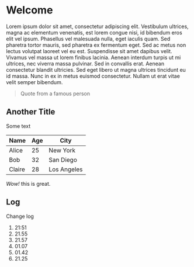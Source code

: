# Welcome

Lorem ipsum dolor sit amet, consectetur adipiscing elit. 
Vestibulum ultrices, magna ac elementum venenatis, est lorem congue nisi, id bibendum eros elit vel ipsum. 
Phasellus vel malesuada nulla, eget iaculis quam. Sed pharetra tortor mauris, sed pharetra ex fermentum eget. 
Sed ac metus non lectus volutpat laoreet vel eu est. Suspendisse sit amet dapibus velit. 
Vivamus vel massa ut lorem finibus lacinia. Aenean interdum turpis ut mi ultrices, nec viverra massa pulvinar. 
Sed in convallis erat. Aenean consectetur blandit ultricies. Sed eget libero ut magna ultrices tincidunt eu id massa. 
Nunc in ex in metus euismod consectetur. Nullam ut erat vitae velit semper bibendum.

> Quote from a famous person

## Another Title

Some text

| Name  | Age | City       |
|-------|-----|------------|
| Alice | 25  | New York   |
| Bob   | 32  | San Diego  |
| Claire| 28  | Los Angeles|

*Wow!* this is great.

## Log

Change log

1. 21:51 
2. 21.55
3. 21.57
4. 01.07
5. 01.42
6. 21.25
